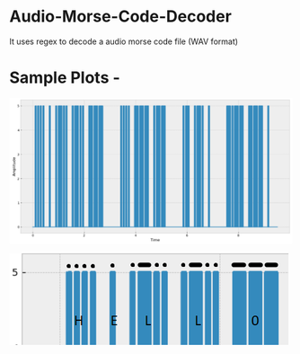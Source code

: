 # Audio-Morse-Code-Decoder
It uses regex to decode a audio morse code file (WAV format)

# Sample Plots - 
![](plot1.png)

![](plot2.png)
